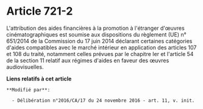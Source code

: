 # Article 721-2

L'attribution des aides financières à la promotion à l'étranger d'œuvres cinématographiques est soumise aux dispositions du
règlement (UE) n° 651/2014 de la Commission du 17 juin 2014 déclarant certaines catégories d'aides compatibles avec le marché
intérieur en application des articles 107 et 108 du traité, notamment celles prévues par le chapitre Ier et l'article 54 de
la section 11 relatif aux régimes d'aides en faveur des œuvres audiovisuelles.

**Liens relatifs à cet article**

	**Modifié par**:

	  - Délibération n°2016/CA/17 du 24 novembre 2016 - art. 11, v. init.

